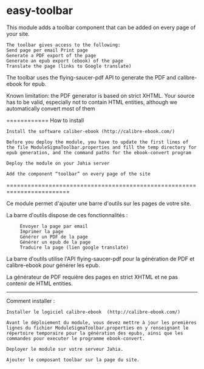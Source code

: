 easy-toolbar
============
This module adds a toolbar component that can be added on every page of your site.

    The toolbar gives access to the following:  
    Send page per email Print page
    Generate a PDF export of the page
    Generate an epub export (ebook) of the page
    Translate the page (links to Google translate)   


The toolbar uses the flying-saucer-pdf API to generate the PDF and calibre-ebook for epub. 

Known limitation: the PDF generator is based on strict XHTML. Your source has to be valid, especially not to contain HTML entities, although we automatically convert most of them

============
How to install

    Install the software caliber-ebook (http://calibre-ebook.com/)          
         
    Before you deploy the module, you have to update the first lines of the file ModuleSigmaToolbar.properties and fill the temp directory for epub generation, and the command paths for the ebook-convert program    
              
    Deploy the module on your Jahia server                

    Add the component “toolbar” on every page of the site  

========================================================================

Ce module permet d'ajouter une barre d'outils sur les pages de votre site.

La barre d'outils dispose de ces fonctionnalités :               

         Envoyer la page par email               
         Imprimer la page              
         Générer un PDF de la page             
         Générer un epub de la page              
         Traduire la page (lien google translate) 


La barre d'outils utilise l'API flying-saucer-pdf pour la génération de PDF et calibre-ebook pour générer les epub.

La générateur de PDF requière des pages en strict XHTML et ne pas contenir de HTML entities.

-----------------------------------------------
Comment installer : 

    Installer le logiciel calibre-ebook  (http://calibre-ebook.com/)

    Avant le déploiement du module, vous devez mettre à jour les premières lignes du fichier ModuleSigmaToolbar.properties en y renseignant le répertoire temporaire pour la génération des epubs, ainsi que les commandes pour executer le programme ebook-convert.

    Deployer le module sur votre serveur Jahia.

    Ajouter le composant toolbar sur la page du site.
